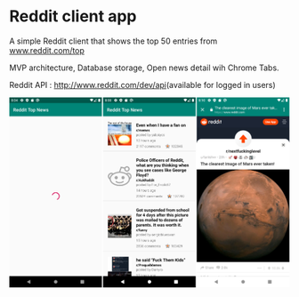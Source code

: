 # Reddit client app

A simple Reddit client that shows the top 50 entries from www.reddit.com/top

MVP architecture, Database storage, Open news detail wih Chrome Tabs.

Reddit API : ​http://www.reddit.com/dev/api​ (available for logged in users)

![alt tag](screenshots/redditclient_screenshot.png)



